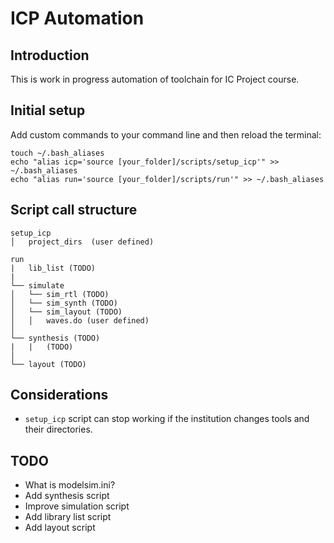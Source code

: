 # ICP Automation
## Introduction
This is work in progress automation of toolchain for IC Project course.

## Initial setup
Add custom commands to your command line and then reload the terminal:
```
touch ~/.bash_aliases
echo "alias icp='source [your_folder]/scripts/setup_icp'" >> ~/.bash_aliases
echo "alias run='source [your_folder]/scripts/run'" >> ~/.bash_aliases
```

## Script call structure
```
setup_icp
│   project_dirs  (user defined)

run
|   lib_list (TODO)
|
└── simulate
│   └── sim_rtl (TODO)
│   └── sim_synth (TODO)
│   └── sim_layout (TODO)
│   │   waves.do (user defined)
│
└── synthesis (TODO)
|   |   (TODO)
│    
└── layout (TODO)
```

## Considerations
* `setup_icp` script can stop working if the institution changes tools and their directories.


## TODO
* What is modelsim.ini?
* Add synthesis script
* Improve simulation script
* Add library list script
* Add layout script
